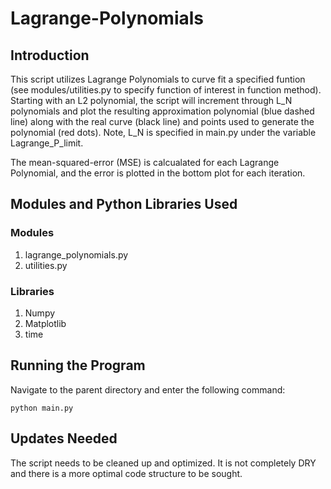 # Lagrange-Polynomials

## Introduction

This script utilizes Lagrange Polynomials to curve fit a specified funtion (see modules/utilities.py to specify function of interest in function method). Starting with an L2 polynomial, the script will increment through L_N polynomials and plot the resulting approximation polynomial (blue dashed line) along with the real curve (black line) and points used to generate the polynomial (red dots). Note, L_N is specified in main.py under the variable Lagrange_P_limit. 

The mean-squared-error (MSE) is calcualated for each Lagrange Polynomial, and the error is plotted in the bottom plot for each iteration.

## Modules and Python Libraries Used

### Modules
1. lagrange_polynomials.py
2. utilities.py

### Libraries
1. Numpy
2. Matplotlib
3. time

## Running the Program
Navigate to the parent directory and enter the following command:

    python main.py
    
## Updates Needed
The script needs to be cleaned up and optimized. It is not completely DRY and there is a more optimal code structure to be sought.
